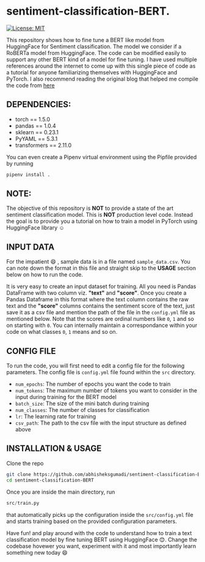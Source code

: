 # sentiment-classification-BERT.  
[![License: MIT](https://img.shields.io/badge/License-MIT-yellow.svg)](https://opensource.org/licenses/MIT)

This repository shows how to fine tune a BERT like model from HuggingFace for Sentiment classification. The model we consider if a RoBERTa model from HuggingFace. The code can be modified easily to support any other BERT kind of a model for fine tuning. I have used multiple references around the internet to come up with this single piece of code as a tutorial for anyone familiarizing themselves with HuggingFace and PyTorch. I also recommend reading the original blog that helped me compile the code from [here](https://www.curiousily.com/posts/sentiment-analysis-with-bert-and-hugging-face-using-pytorch-and-python/)

## DEPENDENCIES:
* torch == 1.5.0
* pandas == 1.0.4
* sklearn == 0.23.1
* PyYAML == 5.3.1
* transformers == 2.11.0

You can even create a Pipenv virtual environment using the Pipfile provided by running

```python
pipenv install .
```
  
## NOTE: 

The objective of this repository is **NOT** to provide a state of the art sentiment classification model. This is **NOT** production level code. Instead the goal is to provide you a tutorial on how to train a model in PyTorch using HuggingFace library :relaxed:

## INPUT DATA

For the impatient :smile: , sample data is in a file named `sample_data.csv`. You can note down the format in this file and straight skip to the **USAGE** section below on how to run the code. 

It is very easy to create an input dataset for training. All you need is Pandas DataFrame with two column viz. **"text"** and **"score"**. Once you create a Pandas Dataframe in this format where the text column contains the raw text and the **"score"** columns contains the sentiment score of the text, just save it as a csv file and mention the path of the file in the `config.yml` file as mentioned below. Note that the scores are ordinal numbers like `0`, `1` and so on starting with `0`. You can internally maintain a correspondance within your code on what classes `0`, `1` means and so on.

## CONFIG FILE

To run the code, you will first need to edit a config file for the following parameters. The config file is `config.yml` file found within the `src` directory.

* `num_epochs`: The number of epochs you want the code to train
* `num_tokens`: The maximum number of tokens you want to consider in the input during training for the BERT model
* `batch_size`: The size of the mini batch during training
* `num_classes`: The number of classes for classification
* `lr`: The learning rate for training
* `csv_path`: The path to the csv file with the input structure as defined above

## INSTALLATION & USAGE

Clone the repo 

```bash
git clone https://github.com/abhisheksgumadi/sentiment-classification-BERT.git
cd sentiment-classification-BERT
```
Once you are inside the main directory, run
```python
src/train.py
``` 

that automatically picks up the configuration inside the `src/config.yml` file and starts training based on the provided configuration parameters.

Have fun! and play around with the code to understand how to train a text classification model by fine tuning BERT using HuggingFace :blush:. Change the codebase hovewer you want, experiment with it and most importantly learn something new today :smile:
